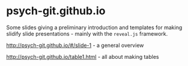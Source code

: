 # psych-git.github.io

Some slides giving a preliminary introduction and templates for making slidify slide presentations - mainly with the `reveal.js` framework.


http://psych-git.github.io/#/slide-1  - a general overview

http://psych-git.github.io/table1.html  - all about making tables
